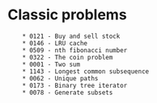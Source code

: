 # Classic problems

        * 0121 - Buy and sell stock
        * 0146 - LRU cache
        * 0509 - nth fibonacci number
        * 0322 - The coin problem
        * 0001 - Two sum
        * 1143 - Longest common subsequence
        * 0062 - Unique paths
        * 0173 - Binary tree iterator
        * 0078 - Generate subsets


